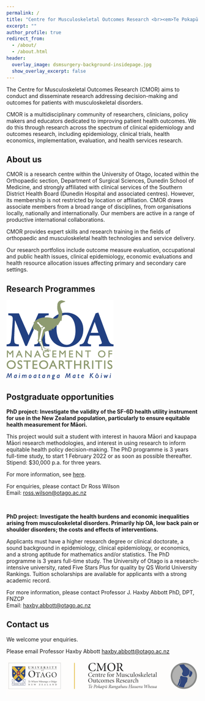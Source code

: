 ```yaml
---
permalink: /
title: "Centre for Musculoskeletal Outcomes Research <br><em>Te Pokapū Rangahau Hauora Wheua</em>"
excerpt: ""
author_profile: true
redirect_from: 
  - /about/
  - /about.html
header:
  overlay_image: dsmsurgery-background-insidepage.jpg
  show_overlay_excerpt: false
---
```


The Centre for Musculoskeletal Outcomes Research (CMOR) aims to conduct and disseminate research addressing decision-making and outcomes for patients with musculoskeletal disorders.

CMOR is a multidisciplinary community of researchers, clinicians, policy makers and educators dedicated to improving patient health outcomes. We do this through research across the spectrum of clinical epidemiology and outcomes research, including epidemiology, clinical trials, health economics, implementation, evaluation, and health services research.

About us
------
CMOR is a research centre within the University of Otago, located within the Orthopaedic section, Department of Surgical Sciences, Dunedin School of Medicine, and strongly affiliated with clinical services of the Southern District Health Board (Dunedin Hospital and associated centres). However, its membership is not restricted by location or affiliation. CMOR draws associate members from a broad range of disciplines, from organisations locally, nationally and internationally. Our members are active in a range of productive international collaborations.

CMOR provides expert skills and research training in the fields of orthopaedic and musculoskeletal health technologies and service delivery.

Our research portfolios include outcome measure evaluation, occupational and public health issues, clinical epidemiology, economic evaluations and health resource allocation issues affecting primary and secondary care settings.

Research Programmes
------
<a href="https://uo-cmor.github.io/projects-hrc"> ![CMOR logo](/images/Moa-Logo.jpg) </a>

Postgraduate opportunities
------
**PhD project: Investigate the validity of the SF-6D health utility instrument for use in the New Zealand population, particularly to ensure equitable health measurement for Māori.**

This project would suit a student with interest in hauora Māori and kaupapa Māori research methodologies, and interest in using research to inform equitable health policy decision-making. The PhD programme is 3 years full-time study, to start 1 February 2022 or as soon as possible thereafter. Stipend: $30,000 p.a. for three years.

For more information, see [here](https://www.otago.ac.nz/healthsciences/students/postgraduate/research-opportunities/otago833712.html).

For enquiries, please contact Dr Ross Wilson  
Email: <ross.wilson@otago.ac.nz>

<br>

**PhD project: Investigate the health burdens and economic inequalities arising from musculoskeletal disorders. Primarily hip OA, low back pain or shoulder disorders; the costs and effects of interventions.**

Applicants must have a higher research degree or clinical doctorate, a sound background in epidemiology, clinical epidemiology, or economics, and a strong aptitude for mathematics and/or statistics. The PhD programme is 3 years full-time study. The University of Otago is a research-intensive university, rated Five Stars Plus for quality by QS World University Rankings. Tuition scholarships are available for applicants with a strong academic record.

For more information, please contact Professor J. Haxby Abbott PhD, DPT, FNZCP  
Email: <haxby.abbott@otago.ac.nz>

Contact us
------
We welcome your enquiries.

Please email Professor Haxby Abbott <haxby.abbott@otago.ac.nz>

![CMOR logo](/images/cmor-banner.png)

